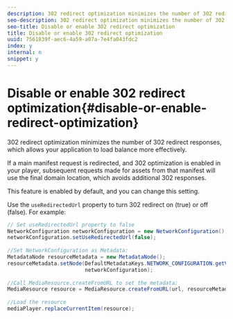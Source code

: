 ```yaml
---
description: 302 redirect optimization minimizes the number of 302 redirect responses, which allows your application to load balance more effectively.
seo-description: 302 redirect optimization minimizes the number of 302 redirect responses, which allows your application to load balance more effectively.
seo-title: Disable or enable 302 redirect optimization
title: Disable or enable 302 redirect optimization
uuid: 7561839f-aec6-4a59-a07a-7e4fa043fdc2
index: y
internal: n
snippet: y
---
```


# Disable or enable 302 redirect optimization{#disable-or-enable-redirect-optimization}

302 redirect optimization minimizes the number of 302 redirect responses, which allows your application to load balance more effectively.

<a id="example_B886777252B745AAB48B1FCC42C97A25"></a>

If a main manifest request is redirected, and 302 optimization is enabled in your player, subsequent requests made for assets from that manifest will use the final domain location, which avoids additional 302 responses.

This feature is enabled by default, and you can change this setting.

Use the `useRedirectedUrl` property to turn 302 redirect on (true) or off (false). 
For example: 

```java
// Set useRedirectedUrl property to false 
NetworkConfiguration networkConfiguration = new NetworkConfiguration(); 
networkConfiguration.setUseRedirectedUrl(false); 
 
//Set NetworkConfiguration as Metadata: 
MetadataNode resourceMetadata = new MetadataNode();  
resourceMetadata.setNode(DefaultMetadataKeys.NETWORK_CONFIGURATION.getValue(),  
                         networkConfiguration); 
 
//Call MediaResource.createFromURL to set the metadata: 
MediaResource resource = MediaResource.createFromURL(url, resourceMetadata); 
  
//Load the resource 
mediaPlayer.replaceCurrentItem(resource);
```

